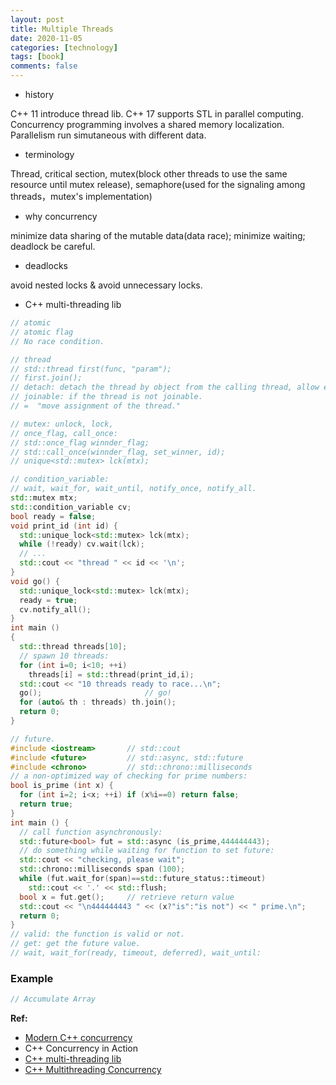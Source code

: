 ```yaml
---
layout: post
title: Multiple Threads
date: 2020-11-05
categories: [technology]
tags: [book]
comments: false
---
```




- history 

C++ 11 introduce thread lib. C++ 17 supports STL in parallel computing. Concurrency programming involves a shared memory localization. Parallelism run simutaneous with different data.

- terminology

Thread, critical section, mutex(block other threads to use the same resource until mutex release), semaphore(used for the signaling among threads，mutex's implementation)

- why concurrency 

minimize data sharing of the mutable data(data race); minimize waiting; deadlock be careful.

- deadlocks

avoid nested locks & avoid unnecessary locks.

- C++ multi-threading lib

```c++
// atomic
// atomic flag
// No race condition.

// thread
// std::thread first(func, "param");
// first.join();
// detach: detach the thread by object from the calling thread, allow exucuting independently.
// joinable: if the thread is not joinable.
// =  "move assignment of the thread."

// mutex: unlock, lock, 
// once_flag, call_once: 
// std::once_flag winnder_flag;
// std::call_once(winnder_flag, set_winner, id);
// unique<std::mutex> lck(mtx);

// condition_variable:
// wait, wait_for, wait_until, notify_once, notify_all.
std::mutex mtx;
std::condition_variable cv;
bool ready = false;
void print_id (int id) {
  std::unique_lock<std::mutex> lck(mtx);
  while (!ready) cv.wait(lck);
  // ...
  std::cout << "thread " << id << '\n';
}
void go() {
  std::unique_lock<std::mutex> lck(mtx);
  ready = true;
  cv.notify_all();
}
int main ()
{
  std::thread threads[10];
  // spawn 10 threads:
  for (int i=0; i<10; ++i)
    threads[i] = std::thread(print_id,i);
  std::cout << "10 threads ready to race...\n";
  go();                       // go!
  for (auto& th : threads) th.join();
  return 0;
}

// future.
#include <iostream>       // std::cout
#include <future>         // std::async, std::future
#include <chrono>         // std::chrono::milliseconds
// a non-optimized way of checking for prime numbers:
bool is_prime (int x) {
  for (int i=2; i<x; ++i) if (x%i==0) return false;
  return true;
}
int main () {
  // call function asynchronously:
  std::future<bool> fut = std::async (is_prime,444444443); 
  // do something while waiting for function to set future:
  std::cout << "checking, please wait";
  std::chrono::milliseconds span (100);
  while (fut.wait_for(span)==std::future_status::timeout)
    std::cout << '.' << std::flush;
  bool x = fut.get();     // retrieve return value
  std::cout << "\n444444443 " << (x?"is":"is not") << " prime.\n";
  return 0;
}
// valid: the function is valid or not.
// get: get the future value.
// wait, wait_for(ready, timeout, deferred), wait_until: 
```



### Example

```c++
// Accumulate Array

```





**Ref:**

- [Modern C++ concurrency](https://www.educative.io/courses/modern-cpp-concurrency-in-practice-get-the-most-out-of-any-machine)
- C++ Concurrency in Action
- [C++ multi-threading lib](http://www.cplusplus.com/reference/multithreading/) 
- [C++ Multithreading Concurrency](https://www.educative.io/blog/modern-multithreading-and-concurrency-in-cpp)